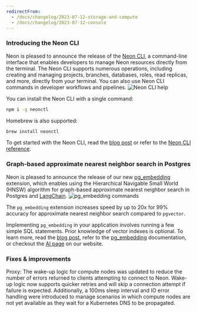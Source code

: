 ```yaml
---
redirectFrom:
  - /docs/changelog/2023-07-12-storage-and-compute
  - /docs/changelog/2023-07-12-console
---
```


### Introducing the Neon CLI

Neon is pleased to announce the release of the [Neon CLI](/docs/reference/neon-cli), a command-line interface that enables developers to manage Neon resources directly from the terminal. The Neon CLI supports numerous operations, including creating and managing projects, branches, databases, roles, read replicas, and more, directly from your terminal. You can also use Neon CLI commands in developer workflows and pipelines.
![Neon CLI help](/docs/relnotes/neon_cli.jpg)

You can install the Neon CLI with a single command:

```bash
npm i -g neonctl
```

Homebrew is also supported:

```bash
brew install neonctl
```

To get started with the Neon CLI, read the [blog post](https://neon.tech/blog/cli) or refer to the [Neon CLI reference](/docs/reference/neon-cli).

### Graph-based approximate nearest neighbor search in Postgres

Neon is pleased to announce the release of our new [pg_embedding](/docs/extensions/pg_embedding#pgembedding-extension-github-repository) extension, which enables using the Hierarchical Navigable Small World (HNSW) algorithm for graph-based approximate nearest neighbor search in Postgres and [LangChain](https://python.langchain.com/docs/modules/data_connection/vectorstores/integrations/pgembedding).
![pg_embedding commands](/docs/relnotes/pg_embedding.jpg)

The `pg_embedding` extension increases speed by up to 20x for 99% accuracy for approximate nearest neighbor search compared to `pgvector`.

Implementing `pg_embedding` in your application involves running a few simple SQL statements. Prior knowledge of vector indexes is optional. To learn more, read the [blog post](https://neon.tech/blog/pg-embedding-extension-for-vector-search), refer to the [pg_embedding](/docs/extensions/pg_embedding) documentation, or checkout the [AI page](/docs/ai/ai-intro) on our website.

### Fixes & improvements

Proxy: The wake-up logic for compute nodes was updated to reduce the number of errors returned to clients attempting to connect to Neon. Wake-up logic now supports quicker retries and will skip a connection attempt if failure is expected. Additionally, a 100ms sleep interval and IO error handling were introduced to manage scenarios in which compute nodes are not yet available as they wait for a Kubernetes DNS to be propagated.
